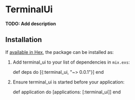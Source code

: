 # TerminalUi

**TODO: Add description**

## Installation

If [available in Hex](https://hex.pm/docs/publish), the package can be installed as:

  1. Add terminal_ui to your list of dependencies in `mix.exs`:

        def deps do
          [{:terminal_ui, "~> 0.0.1"}]
        end

  2. Ensure terminal_ui is started before your application:

        def application do
          [applications: [:terminal_ui]]
        end
